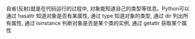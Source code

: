 自省(反射)就是在代码运行的过程中, 对象能知道自己的类型等信息。Python可以通过 hasattr 知道对象是否有某属性, 通过 type 知道对象的类型, 通过 dir 列出所有属性, 通过 isinstance 判断对象是否是某个类的实例, 通过 getattr 获取某个属性